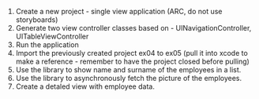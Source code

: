 1.  Create a new project - single view application (ARC, do not use storyboards)
2.  Generate two view controller classes based on - UINavigationController, UITableViewController 
3.  Run the application
4.  Import the previously created project ex04 to ex05 (pull it into xcode to make a reference - remember to have the project closed before pulling)
5.  Use the library to show name and surname of the employees in a list.
6.  Use the library to asynchronously fetch the picture of the employees.
7.  Create a detaled view with employee data.